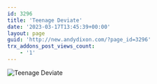 ```yaml
---
id: 3296
title: 'Teenage Deviate'
date: '2023-03-17T13:45:39+00:00'
layout: page
guid: 'http://new.andydixon.com/?page_id=3296'
trx_addons_post_views_count:
    - '1'
---
```


![Teenage Deviate](https://i0.wp.com/assets.g8x2.ldn.idrivee2-23.com/posters/Teenage%20Deviate%2001.jpg?w=1200&ssl=1 "Teenage Deviate")